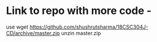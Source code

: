 # Link to repo with more code -
use 
wget https://github.com/shushrutsharma/18CSC304J-CD/archive/master.zip 
unzin master.zip
